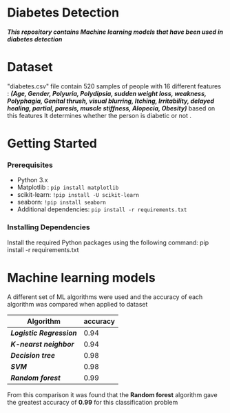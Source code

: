 # Diabetes Detection

***This repository contains Machine learning models that have been used in diabetes detection***

# Dataset
"diabetes.csv" file contain 520 samples of people with 16 different features :
***(Age, Gender, Polyuria, Polydipsia, sudden weight loss, weakness, Polyphagia, Genital thrush, visual blurring, Itching, Irritability, delayed healing, partial, paresis, muscle stiffness, Alopecia, Obesity)***
based on this features It determines whether the person is diabetic or not .

 # Getting Started 
 ### Prerequisites
 -   Python 3.x
-   Matplotlib :  `pip install matplotlib`
-   scikit-learn:  `!pip install -U scikit-learn`
-  seaborn:  `!pip install seaborn`
-   Additional dependencies:  `pip install -r requirements.txt`
 ### Installing Dependencies

Install the required Python packages using the following command: pip install -r requirements.txt

 # Machine learning models 
 
 A different set of ML algorithms were used and the accuracy of each algorithm was compared when applied to dataset

| Algorithm |  accuracy |
|--|--|
| _**Logistic Regression**_ | 0.94 |
|**_**K-nearst neighbor**_**|0.94|
| _**Decision tree**_ | 0.98 |
| _**SVM**_| 0.98 |
| _**Random forest**_ | 0.99 |

From this comparison it was found that the **Random forest** algorithm gave the greatest accuracy of **0.99** for this classification problem
